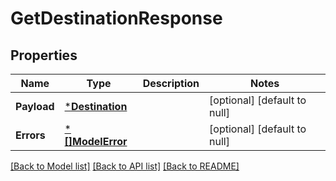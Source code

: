 # GetDestinationResponse

## Properties
Name | Type | Description | Notes
------------ | ------------- | ------------- | -------------
**Payload** | [***Destination**](Destination.md) |  | [optional] [default to null]
**Errors** | [***[]ModelError**](array.md) |  | [optional] [default to null]

[[Back to Model list]](../README.md#documentation-for-models) [[Back to API list]](../README.md#documentation-for-api-endpoints) [[Back to README]](../README.md)

